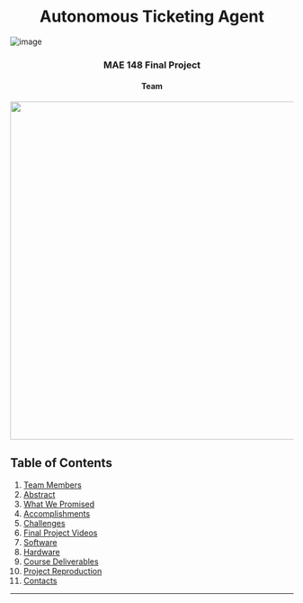# <div align="center">Autonomous Ticketing Agent</div>
![image](https://github.com/edl003/SU24-Team7-MACH7/blob/d6ad125ad7ce680656b86008be92bc5fca9a973f/images/UCSD-JSOE-LOGO.png)
### <div align="center"> MAE 148 Final Project </div>
#### <div align="center"> Team  </div>

<div align="center">
    <img src="images\ucsdrobocar-148-07.webp" width="800" height="600">
</div>

## Table of Contents
  <ol>
    <li><a href="#team-members">Team Members</a></li>
    <li><a href="#abstract">Abstract</a></li>
    <li><a href="#what-we-promised">What We Promised</a></li>
    <li><a href="#accomplishments">Accomplishments</a></li>
    <li><a href="#challenges">Challenges</a></li>
    <li><a href="#final-project-videos">Final Project Videos</a></li>
    <li><a href="#software">Software</a></li>
    <li><a href="#hardware">Hardware</a></li>
    <li><a href="#course-deliverables">Course Deliverables</a></li>
    <li><a href="#project-reproduction">Project Reproduction</a></li>
    <li><a href="#contacts">Contacts</a></li>
  </ol>

<hr>
